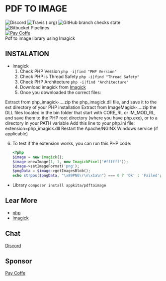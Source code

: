 # PDF TO IMAGE

![Discord](https://img.shields.io/discord/846036920811126844?style=plastic)
![Travis (.org)](https://img.shields.io/travis/gunantos/pdftoimage-php?style=plastic)
![GitHub branch checks state](https://img.shields.io/github/checks-status/gunantos/pdftoimage-php/main?style=plastic)
![Bitbucket Pipelines](https://img.shields.io/bitbucket/pipelines/andtho89/pdftoimage-php/main)<br>
<a href="https://sponsor.app-kita.net" target="_blank"><img src="https://img.shields.io/github/sponsors/gunantos?logo=gunantos&style=for-the-badge" title="Pay Coffe" /></a><br>
Pdf to image library using Imagick<br>

## INSTALATION

- Imagick
  1. Check PHP Version `php -i|find "PHP Version"`
  2. Check PHP is Thread Safety `php -i|find "Thread Safety"`
  3. Check PHP Architecture `php -i|find "Architecture"`
  4. Download imagick from [Imagick](https://pecl.php.net/package/imagick)
  5. Once you downloaded the correct files:

Extract from php_imagick-….zip the php_imagick.dll file, and save it to the ext directory of your PHP installation
Extract from ImageMagick-….zip the DLL files located in the bin folder that start with CORE_RL or IM_MOD_RL, and save them to the PHP root directory (where you have php.exe), or to a directory in your PATH variable
Add this line to your php.ini file:
extension=php_imagick.dll
Restart the Apache/NGINX Windows service (if applicable)

6. To test if the extension works, you can run this PHP code:
   ```php
   <?php
   $image = new Imagick();
   $image->newImage(1, 1, new ImagickPixel('#ffffff'));
   $image->setImageFormat('png');
   $pngData = $image->getImagesBlob();
   echo strpos($pngData, "\x89PNG\r\n\x1a\n") === 0 ? 'Ok' : 'Failed';
   ```

- Library
  `composer install appkita/pdftoimage`

## Lear More

- [php](https://www.php.net/manual/en)
- [Imagick](https://www.php.net/manual/en/book.imagick.php)

## Chat

[Discord](https://discord.gg/bXUWCSaw)

## Sponsor

[Pay Coffe](https://sponsor.app-kita.net)
